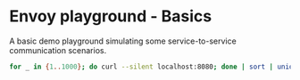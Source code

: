 # Envoy playground - Basics

A basic demo playground simulating some service-to-service communication scenarios.

```bash
for _ in {1..1000}; do curl --silent localhost:8080; done | sort | uniq -w 8 -c
```
